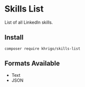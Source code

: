Skills List
============

List of all LinkedIn skills.

Install
-------------
```shell
composer require khrigo/skills-list
```

Formats Available
-----------------

- Text
- JSON
